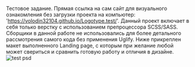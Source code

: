 Тестовое задание.
Прямая ссылка на сам сайт для визуального ознакомления без загрузки проекта на компьютер: 'https://volodin32104.github.io/Logotype.test/'.
Данный проект включает в себя только верстку с использованием препроцессора SCSS/SASS.
Сборщики в данной работе не использовались для более детального рассмотрения самого кода без применения Uglify.
Ниже прикреплен макет выполненного Landing page, с которым при желание любой может свериться и сравнить готовую работу и отличия в дизайне.
![test psd](https://user-images.githubusercontent.com/34587236/124402158-fdbe1f00-dd36-11eb-99ec-eb3f0a5fe9bf.png)

